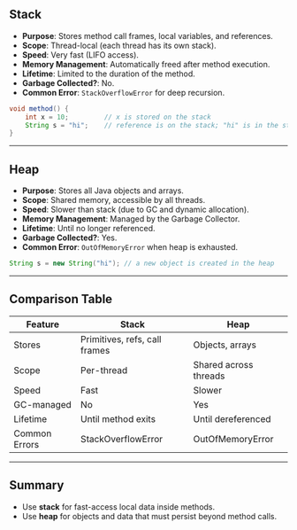 ## Stack

- **Purpose**: Stores method call frames, local variables, and references.
- **Scope**: Thread-local (each thread has its own stack).
- **Speed**: Very fast (LIFO access).
- **Memory Management**: Automatically freed after method execution.
- **Lifetime**: Limited to the duration of the method.
- **Garbage Collected?**: No.
- **Common Error**: `StackOverflowError` for deep recursion.

```java
void method() {
    int x = 10;         // x is stored on the stack
    String s = "hi";    // reference is on the stack; "hi" is in the string pool
}
```

---

## Heap

- **Purpose**: Stores all Java objects and arrays.
- **Scope**: Shared memory, accessible by all threads.
- **Speed**: Slower than stack (due to GC and dynamic allocation).
- **Memory Management**: Managed by the Garbage Collector.
- **Lifetime**: Until no longer referenced.
- **Garbage Collected?**: Yes.
- **Common Error**: `OutOfMemoryError` when heap is exhausted.

```java
String s = new String("hi"); // a new object is created in the heap
```

---

## Comparison Table

| Feature          | Stack                      | Heap                        |
|------------------|-----------------------------|-----------------------------|
| Stores           | Primitives, refs, call frames| Objects, arrays             |
| Scope            | Per-thread                  | Shared across threads       |
| Speed            | Fast                        | Slower                      |
| GC-managed       | No                          | Yes                         |
| Lifetime         | Until method exits          | Until dereferenced          |
| Common Errors    | StackOverflowError          | OutOfMemoryError            |

---

## Summary

- Use **stack** for fast-access local data inside methods.
-  Use **heap** for objects and data that must persist beyond method calls.
